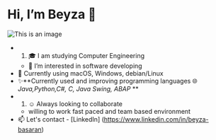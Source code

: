 # Hi, I’m Beyza 👋

![This is an image](https://myoctocat.com/assets/images/base-octocat.svg)


- 1. 🎓 I am studying Computer Engineering
  - 👀 I’m interested in software developing
- 🌱 Currently using macOS, Windows, debian/Linux
- ✨**Currently used and improving programming languages 🌐 _Java,Python,C#, C, Java Swing, ABAP_ **
- 1. :relaxed: Always looking to collaborate 
   - willing to work fast paced and team based environment
- 📫 Let's contact - [LinkedIn] (https://www.linkedin.com/in/beyza-basaran)

